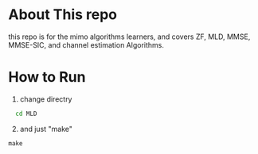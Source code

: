 # About This repo
this repo is for the mimo algorithms learners, and covers ZF, MLD, MMSE, MMSE-SIC, and channel estimation Algorithms. 

# How to Run
1. change directry 

```bash
  cd MLD
```

2. and just "make"
```
make
```
